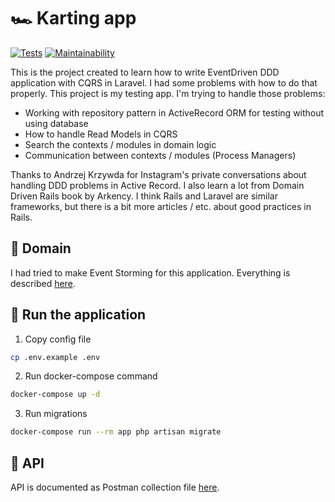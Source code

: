 # :racing_car: Karting app
[![Tests](https://github.com/mtk3d/karting-laravel-ddd-cqrs/actions/workflows/tests.yml/badge.svg)](https://github.com/mtk3d/karting-laravel-ddd-cqrs/actions/workflows/tests.yml)
[![Maintainability](https://api.codeclimate.com/v1/badges/8dd235e0927737ae434b/maintainability)](https://codeclimate.com/github/mtk3d/karting-laravel-ddd-cqrs/maintainability)

This is the project created to learn how to write EventDriven DDD application with CQRS in Laravel. I had some problems with how to do that properly. This project is my testing app.
I'm trying to handle those problems:
- Working with repository pattern in ActiveRecord ORM for testing without using database
- How to handle Read Models in CQRS
- Search the contexts / modules in domain logic
- Communication between contexts / modules (Process Managers)

Thanks to Andrzej Krzywda for Instagram's private conversations about handling DDD problems in Active Record.
I also learn a lot from Domain Driven Rails book by Arkency.
I think Rails and Laravel are similar frameworks, but there is a bit more articles / etc. about good practices in Rails.

## :blue_book: Domain
I had tried to make Event Storming for this application. Everything is described [here](doc/event-storming.md).

## :rocket: Run the application
1. Copy config file
```bash
cp .env.example .env
```
2. Run docker-compose command
```bash
docker-compose up -d
```
3. Run migrations
```bash
docker-compose run --rm app php artisan migrate
```
## :speech_balloon: API
API is documented as Postman collection file [here](doc/Karting.postman_collection.json).
